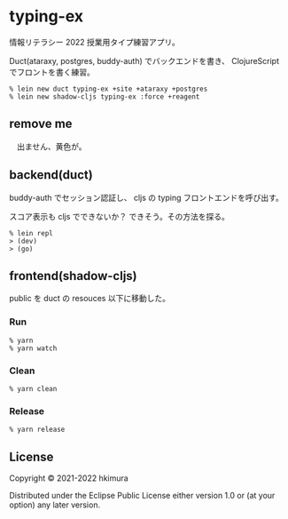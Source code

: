 # typing-ex

情報リテラシー 2022 授業用タイプ練習アプリ。

Duct(ataraxy, postgres, buddy-auth) でバックエンドを書き、
ClojureScript でフロントを書く練習。

    % lein new duct typing-ex +site +ataraxy +postgres
    % lein new shadow-cljs typing-ex :force +reagent

## remove me
　出ません、黄色が。


## backend(duct)

buddy-auth でセッション認証し、
cljs の typing フロントエンドを呼び出す。

スコア表示も cljs でできないか？ できそう。その方法を探る。

    % lein repl
    > (dev)
    > (go)

## frontend(shadow-cljs)

public を duct の resouces 以下に移動した。

### Run

    % yarn
    % yarn watch

### Clean

    % yarn clean

### Release

    % yarn release


## License

Copyright © 2021-2022 hkimura

Distributed under the Eclipse Public License either version 1.0 or (at
your option) any later version.
